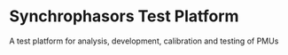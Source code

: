 # Synchrophasors Test Platform


A test platform for analysis, development, calibration and testing of PMUs
